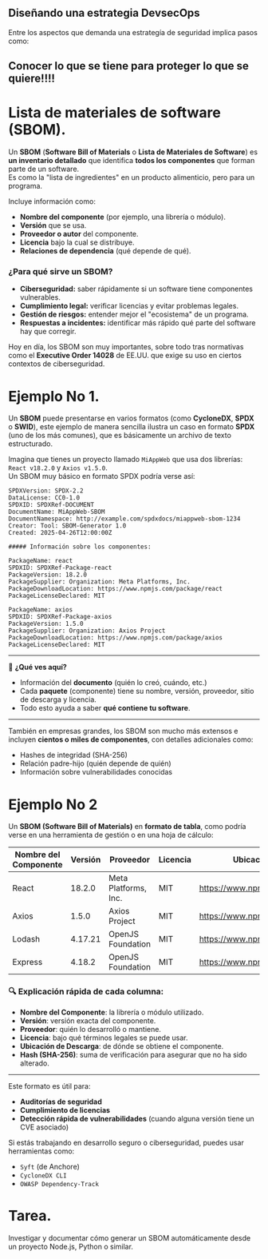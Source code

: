 ## Diseñando una estrategia DevsecOps
Entre los aspectos que demanda una estrategía de seguridad implica pasos como:   


## Conocer lo que se tiene para proteger lo que se quiere!!!!

# Lista de materiales de software (SBOM).

Un **SBOM** (**Software Bill of Materials** o **Lista de Materiales de Software**) es **un inventario detallado** que identifica **todos los componentes** que forman parte de un software.  
Es como la "lista de ingredientes" en un producto alimenticio, pero para un programa.

Incluye información como:
- **Nombre del componente** (por ejemplo, una librería o módulo).
- **Versión** que se usa.
- **Proveedor o autor** del componente.
- **Licencia** bajo la cual se distribuye.
- **Relaciones de dependencia** (qué depende de qué).

### ¿Para qué sirve un SBOM?
- **Ciberseguridad:** saber rápidamente si un software tiene componentes vulnerables.
- **Cumplimiento legal:** verificar licencias y evitar problemas legales.
- **Gestión de riesgos:** entender mejor el "ecosistema" de un programa.
- **Respuestas a incidentes:** identificar más rápido qué parte del software hay que corregir.

Hoy en día, los SBOM son muy importantes, sobre todo tras normativas como el **Executive Order 14028** de EE.UU. que exige su uso en ciertos contextos de ciberseguridad.

# Ejemplo No 1.

Un **SBOM** puede presentarse en varios formatos (como **CycloneDX**, **SPDX** o **SWID**), este ejemplo de manera sencilla ilustra un caso en formato **SPDX** (uno de los más comunes), que es básicamente un archivo de texto estructurado.

Imagina que tienes un proyecto llamado `MiAppWeb` que usa dos librerías: `React v18.2.0` y `Axios v1.5.0`.  
Un SBOM muy básico en formato SPDX podría verse así:

```
SPDXVersion: SPDX-2.2
DataLicense: CC0-1.0
SPDXID: SPDXRef-DOCUMENT
DocumentName: MiAppWeb-SBOM
DocumentNamespace: http://example.com/spdxdocs/miappweb-sbom-1234
Creator: Tool: SBOM-Generator 1.0
Created: 2025-04-26T12:00:00Z

##### Información sobre los componentes:

PackageName: react
SPDXID: SPDXRef-Package-react
PackageVersion: 18.2.0
PackageSupplier: Organization: Meta Platforms, Inc.
PackageDownloadLocation: https://www.npmjs.com/package/react
PackageLicenseDeclared: MIT

PackageName: axios
SPDXID: SPDXRef-Package-axios
PackageVersion: 1.5.0
PackageSupplier: Organization: Axios Project
PackageDownloadLocation: https://www.npmjs.com/package/axios
PackageLicenseDeclared: MIT
```

---

🔹 **¿Qué ves aquí?**
- Información del **documento** (quién lo creó, cuándo, etc.)
- Cada **paquete** (componente) tiene su nombre, versión, proveedor, sitio de descarga y licencia.
- Todo esto ayuda a saber **qué contiene tu software**.

---

También en empresas grandes, los SBOM son mucho más extensos e incluyen **cientos o miles de componentes**, con detalles adicionales como:
- Hashes de integridad (SHA-256)
- Relación padre-hijo (quién depende de quién)
- Información sobre vulnerabilidades conocidas

# Ejemplo No 2

Un **SBOM (Software Bill of Materials)** en **formato de tabla**, como podría verse en una herramienta de gestión o en una hoja de cálculo:

| **Nombre del Componente** | **Versión** | **Proveedor**           | **Licencia** | **Ubicación de Descarga**                          | **Hash (SHA-256)**                              |
|---------------------------|-------------|--------------------------|--------------|----------------------------------------------------|--------------------------------------------------|
| React                     | 18.2.0      | Meta Platforms, Inc.     | MIT          | https://www.npmjs.com/package/react                | `e3b0c44298fc1c149afbf4c8996fb924...`            |
| Axios                     | 1.5.0       | Axios Project            | MIT          | https://www.npmjs.com/package/axios                | `b6d81b360a5672d80c27430f39153e2c...`            |
| Lodash                    | 4.17.21     | OpenJS Foundation        | MIT          | https://www.npmjs.com/package/lodash               | `de9f2c7fd25e1b3afad3e85a0bd17d9b...`            |
| Express                   | 4.18.2      | OpenJS Foundation        | MIT          | https://www.npmjs.com/package/express              | `4f4adcbf8c6f66a8aa7d59b7f8dd6b44...`            |

### 🔍 Explicación rápida de cada columna:

- **Nombre del Componente**: la librería o módulo utilizado.
- **Versión**: versión exacta del componente.
- **Proveedor**: quién lo desarrolló o mantiene.
- **Licencia**: bajo qué términos legales se puede usar.
- **Ubicación de Descarga**: de dónde se obtiene el componente.
- **Hash (SHA-256)**: suma de verificación para asegurar que no ha sido alterado.

---

Este formato es útil para:
- **Auditorías de seguridad**
- **Cumplimiento de licencias**
- **Detección rápida de vulnerabilidades** (cuando alguna versión tiene un CVE asociado)

Si estás trabajando en desarrollo seguro o ciberseguridad, puedes usar herramientas como:
- `Syft` (de Anchore)
- `CycloneDX CLI`
- `OWASP Dependency-Track`


# Tarea.

Investigar y documentar  cómo generar un SBOM automáticamente desde un proyecto Node.js, Python o similar.

